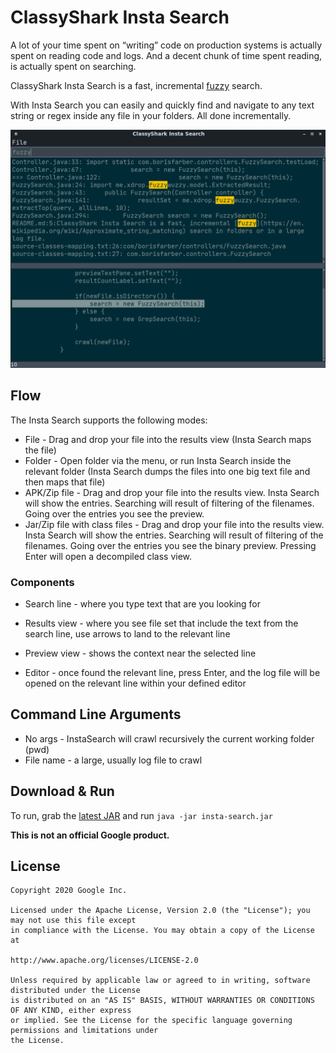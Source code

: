 # ClassyShark Insta Search

A lot of your time spent on “writing” code on production systems is actually spent on reading code and 
logs.  And a decent chunk of time spent reading, is actually spent on searching.

ClassyShark Insta Search is a fast, incremental [fuzzy](https://en.wikipedia.org/wiki/Approximate_string_matching) search.

With Insta Search you can easily and quickly find and navigate
to any text string or regex inside any file in your folders. All done
incrementally.

![Image of ClassySearch](https://github.com/borisf/insta-search/blob/master/images/InstaSearch.png)

## Flow
The Insta Search supports the following modes: 

* File - Drag and drop your file into the results view (Insta Search maps the file)
* Folder - Open folder via the menu, or run Insta Search inside the relevant folder 
(Insta Search dumps the files into one big text file and then maps that file)
* APK/Zip file - Drag and drop your file into the results view. Insta Search will show the entries. 
Searching will result of filtering of the filenames. Going over the entries you see the preview.
* Jar/Zip file with class files - Drag and drop your file into the results view. Insta Search 
will show the entries. Searching will result of filtering of the filenames. Going over the entries 
you see the binary preview. Pressing Enter will open a decompiled class view. 

### Components
* Search line - where you type text that are you looking for

* Results view - where you see file set that include the text from
the search line, use arrows to land to the relevant line

* Preview view - shows the context near the selected line

* Editor - once found the relevant line, press Enter, and the log file 
will be opened on the relevant line within your defined
editor

## Command Line Arguments

* No args - InstaSearch will crawl recursively the current working folder (pwd) 
* File name - a large, usually log file to crawl

## Download & Run
To run, grab the [latest JAR](https://github.com/borisf/insta-search/releases)
and run `java -jar insta-search.jar`

**This is not an official Google product.**

## License

```
Copyright 2020 Google Inc.

Licensed under the Apache License, Version 2.0 (the "License"); you may not use this file except
in compliance with the License. You may obtain a copy of the License at

http://www.apache.org/licenses/LICENSE-2.0

Unless required by applicable law or agreed to in writing, software distributed under the License
is distributed on an "AS IS" BASIS, WITHOUT WARRANTIES OR CONDITIONS OF ANY KIND, either express
or implied. See the License for the specific language governing permissions and limitations under
the License.
```

